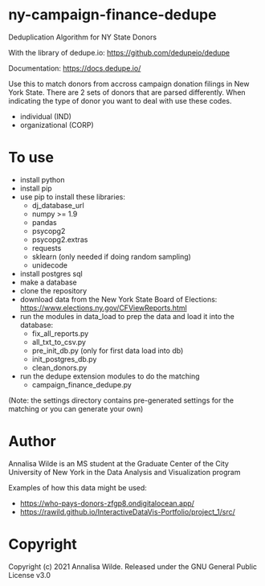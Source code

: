 # ny-campaign-finance-dedupe
Deduplication Algorithm for NY State Donors

With the library of dedupe.io: 
https://github.com/dedupeio/dedupe

Documentation: https://docs.dedupe.io/

Use this to match donors from accross campaign donation filings in New York State.
There are 2 sets of donors that are parsed differently. When indicating the type of donor you want to deal with use these codes.
- individual (IND)
- organizational (CORP)



# To use
- install python
- install pip
- use pip to install these libraries:
    - dj_database_url
    - numpy >= 1.9
    - pandas
    - psycopg2
    - psycopg2.extras
    - requests
    - sklearn (only needed if doing random sampling)
    - unidecode
- install postgres sql
- make a database 
- clone the repository
- download data from the New York State Board of Elections: https://www.elections.ny.gov/CFViewReports.html
- run the modules in data_load to prep the data and load it into the database:
    - fix_all_reports.py
    - all_txt_to_csv.py
    - pre_init_db.py (only for first data load into db)
    - init_postgres_db.py
    - clean_donors.py
- run the dedupe extension modules to do the matching
    - campaign_finance_dedupe.py

(Note: the settings directory contains pre-generated settings for the matching or you can generate your own)

# Author
Annalisa Wilde is an MS student at the Graduate Center of the City University of New York in the Data Analysis and Visualization program

Examples of how this data might be used:
- https://who-pays-donors-zfgp8.ondigitalocean.app/
- https://rawild.github.io/InteractiveDataVis-Portfolio/project_1/src/

# Copyright
Copyright (c) 2021 Annalisa Wilde. Released under the GNU General Public License v3.0